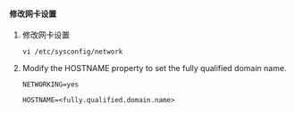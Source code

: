 #### 修改网卡设置

1. 修改网卡设置

   ```
   vi /etc/sysconfig/network
   ```

2. Modify the HOSTNAME property to set the fully qualified domain name.

   ```
   NETWORKING=yes
   ```

   ```
   HOSTNAME=<fully.qualified.domain.name>
   ```



